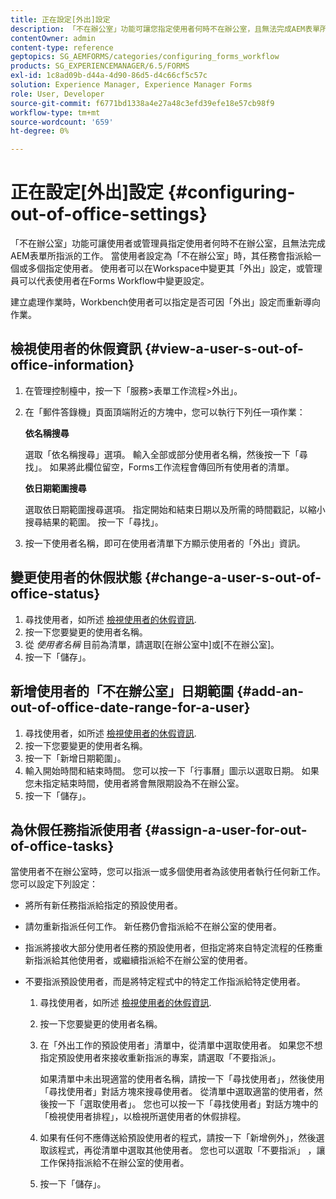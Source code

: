 ```yaml
---
title: 正在設定[外出]設定
description: 「不在辦公室」功能可讓您指定使用者何時不在辦公室，且無法完成AEM表單所指派的工作。
contentOwner: admin
content-type: reference
geptopics: SG_AEMFORMS/categories/configuring_forms_workflow
products: SG_EXPERIENCEMANAGER/6.5/FORMS
exl-id: 1c8ad09b-d44a-4d90-86d5-d4c66cf5c57c
solution: Experience Manager, Experience Manager Forms
role: User, Developer
source-git-commit: f6771bd1338a4e27a48c3efd39efe18e57cb98f9
workflow-type: tm+mt
source-wordcount: '659'
ht-degree: 0%

---
```


# 正在設定[外出]設定 {#configuring-out-of-office-settings}

「不在辦公室」功能可讓使用者或管理員指定使用者何時不在辦公室，且無法完成AEM表單所指派的工作。 當使用者設定為「不在辦公室」時，其任務會指派給一個或多個指定使用者。 使用者可以在Workspace中變更其「外出」設定，或管理員可以代表使用者在Forms Workflow中變更設定。

建立處理作業時，Workbench使用者可以指定是否可因「外出」設定而重新導向作業。

## 檢視使用者的休假資訊 {#view-a-user-s-out-of-office-information}

1. 在管理控制檯中，按一下「服務>表單工作流程>外出」。
1. 在「郵件答錄機」頁面頂端附近的方塊中，您可以執行下列任一項作業：

   **依名稱搜尋**

   選取「依名稱搜尋」選項。 輸入全部或部分使用者名稱，然後按一下「尋找」。 如果將此欄位留空，Forms工作流程會傳回所有使用者的清單。

   **依日期範圍搜尋**

   選取依日期範圍搜尋選項。 指定開始和結束日期以及所需的時間戳記，以縮小搜尋結果的範圍。 按一下「尋找」。

1. 按一下使用者名稱，即可在使用者清單下方顯示使用者的「外出」資訊。

## 變更使用者的休假狀態 {#change-a-user-s-out-of-office-status}

1. 尋找使用者，如所述 [檢視使用者的休假資訊](configuring-out-office-settings.md#view-a-user-s-out-of-office-information).
1. 按一下您要變更的使用者名稱。
1. 從 *使用者名稱* 目前為清單，請選取[在辦公室中]或[不在辦公室]。
1. 按一下「儲存」。

## 新增使用者的「不在辦公室」日期範圍 {#add-an-out-of-office-date-range-for-a-user}

1. 尋找使用者，如所述 [檢視使用者的休假資訊](configuring-out-office-settings.md#view-a-user-s-out-of-office-information).
1. 按一下您要變更的使用者名稱。
1. 按一下「新增日期範圍」。
1. 輸入開始時間和結束時間。 您可以按一下「行事曆」圖示以選取日期。 如果您未指定結束時間，使用者將會無限期設為不在辦公室。
1. 按一下「儲存」。

## 為休假任務指派使用者 {#assign-a-user-for-out-of-office-tasks}

當使用者不在辦公室時，您可以指派一或多個使用者為該使用者執行任何新工作。 您可以設定下列設定：

* 將所有新任務指派給指定的預設使用者。
* 請勿重新指派任何工作。 新任務仍會指派給不在辦公室的使用者。
* 指派將接收大部分使用者任務的預設使用者，但指定將來自特定流程的任務重新指派給其他使用者，或繼續指派給不在辦公室的使用者。
* 不要指派預設使用者，而是將特定程式中的特定工作指派給特定使用者。

   1. 尋找使用者，如所述 [檢視使用者的休假資訊](configuring-out-office-settings.md#view-a-user-s-out-of-office-information).
   1. 按一下您要變更的使用者名稱。
   1. 在「外出工作的預設使用者」清單中，從清單中選取使用者。 如果您不想指定預設使用者來接收重新指派的專案，請選取「不要指派」。

      如果清單中未出現適當的使用者名稱，請按一下「尋找使用者」，然後使用「尋找使用者」對話方塊來搜尋使用者。 從清單中選取適當的使用者，然後按一下「選取使用者」。 您也可以按一下「尋找使用者」對話方塊中的「檢視使用者排程」，以檢視所選使用者的休假排程。

   1. 如果有任何不應傳送給預設使用者的程式，請按一下「新增例外」，然後選取該程式，再從清單中選取其他使用者。 您也可以選取「不要指派」 ，讓工作保持指派給不在辦公室的使用者。
   1. 按一下「儲存」。
